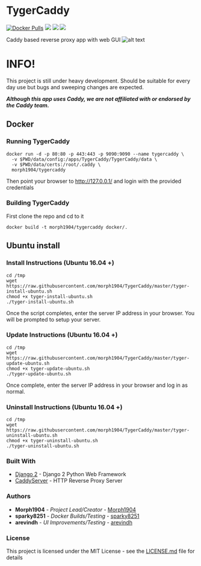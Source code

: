 # TygerCaddy
[![Docker Pulls](https://img.shields.io/docker/pulls/morph1904/tygercaddy.svg)](https://hub.docker.com/r/morph1904/tygercaddy/)
[![](https://images.microbadger.com/badges/image/morph1904/tygercaddy.svg)](https://microbadger.com/images/morph1904/tygercaddy)
[![](https://images.microbadger.com/badges/version/morph1904/tygercaddy.svg)](https://microbadger.com/images/morph1904/tygercaddy)
[![](https://images.microbadger.com/badges/commit/morph1904/tygercaddy.svg)](https://microbadger.com/images/morph1904/tygercaddy)

Caddy based reverse proxy app with web GUI
![alt text](https://github.com/morph1904/TygerCaddy/raw/master/TygerCaddy/assets/img/screenshot.png)

# INFO!
This project is still under heavy development. Should be suitable for every day use but bugs and sweeping changes are expected.

__*Although this app uses Caddy, we are not affiliated with or endorsed by the Caddy team.*__

## Docker

### Running TygerCaddy
```
docker run -d -p 80:80 -p 443:443 -p 9090:9090 --name tygercaddy \
  -v $PWD/data/config:/apps/TygerCaddy/TygerCaddy/data \
  -v $PWD/data/certs:/root/.caddy \
  morph1904/tygercaddy
```
Then point your browser to http://127.0.0.1/ and login with the provided credentials

### Building TygerCaddy

First clone the repo and cd to it
```
docker build -t morph1904/tygercaddy docker/.
```
## Ubuntu install

### Install Instructions (Ubuntu 16.04 +)
```
cd /tmp
wget https://raw.githubusercontent.com/morph1904/TygerCaddy/master/tyger-install-ubuntu.sh
chmod +x tyger-install-ubuntu.sh
./tyger-install-ubuntu.sh
```
Once the script completes, enter the server IP address in your browser. You will be prompted to setup your server.

### Update Instructions (Ubuntu 16.04 +)
```
cd /tmp
wget https://raw.githubusercontent.com/morph1904/TygerCaddy/master/tyger-update-ubuntu.sh
chmod +x tyger-update-ubuntu.sh
./tyger-update-ubuntu.sh
```
Once complete, enter the server IP address in your browser and log in as normal.

### Uninstall Instructions (Ubuntu 16.04 +)
```
cd /tmp
wget https://raw.githubusercontent.com/morph1904/TygerCaddy/master/tyger-uninstall-ubuntu.sh
chmod +x tyger-uninstall-ubuntu.sh
./tyger-uninstall-ubuntu.sh
```

### Built With
* [Django 2](https://docs.djangoproject.com/en/2.0/) - Django 2 Python Web Framework
* [CaddyServer](https://caddyserver.com/) - HTTP Reverse Proxy Server

### Authors
* **Morph1904** - *Project Lead/Creator* - [Morph1904](https://github.com/morph1904)
* **sparky8251** - *Docker Builds/Testing* - [sparky8251](https://github.com/sparky8251)
* **arevindh** - *UI Improvements/Testing* - [arevindh](https://github.com/arevindh)

### License

This project is licensed under the MIT License - see the [LICENSE.md](LICENSE.md) file for details
